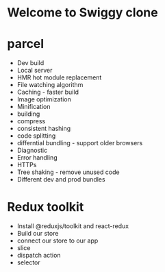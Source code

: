 # Welcome to Swiggy clone




# parcel
- Dev build
- Local server
- HMR hot module replacement
- File watching algorithm
- Caching - faster build
- Image optimization
- Minification
- building
- compress
- consistent hashing
- code splitting
- differntial bundling -  support older browsers
- Diagnostic
- Error handling
- HTTPs
- Tree shaking - remove unused code
- Different dev and prod bundles

# Redux toolkit
- Install @reduxjs/toolkit and react-redux
- Build our store
- connect our store to our app
- slice
- dispatch action
- selector